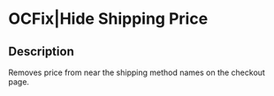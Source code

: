 #  OCFix|Hide Shipping Price

## Description
Removes price from near the shipping method names on the checkout page.
